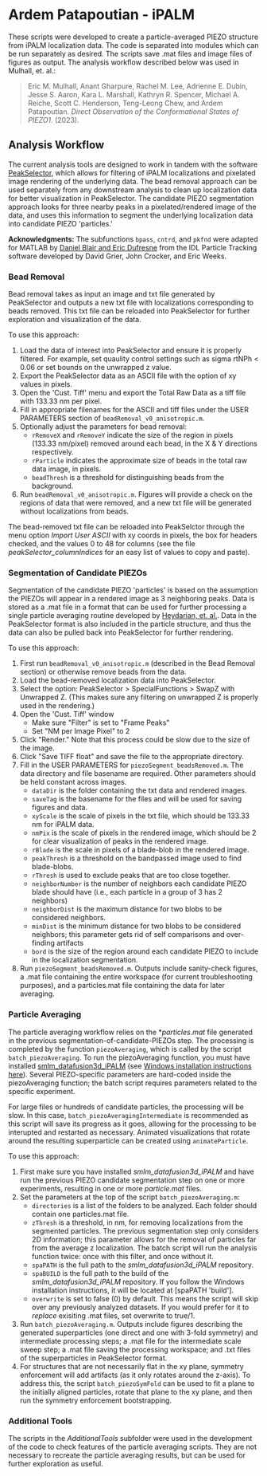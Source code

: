# Ardem Patapoutian -  iPALM

These scripts were developed to create a particle-averaged PIEZO structure from iPALM localization data.  The code is separated into modules which can be run separately as desired. The scripts save .mat files and image files of figures as output.  The analysis workflow described below was used in Mulhall, et. al.:
>Eric M. Mulhall, Anant Gharpure, Rachel M. Lee, Adrienne E. Dubin, Jesse S. Aaron, Kara L. Marshall, Kathryn R. Spencer, Michael A. Reiche, Scott C. Henderson, Teng-Leong Chew, and Ardem Patapoutian. _Direct Observation of the Conformational States of PIEZO1_. (2023).

## Analysis Workflow
The current analysis tools are designed to work in tandem with the software [PeakSelector](https://github.com/gleb-shtengel/PeakSelector), which allows for filtering of iPALM localizations and pixelated image rendering of the underlying data. The bead removal approach can be used separately from any downstream analysis to clean up localization data for better visualization in PeakSelector. The candidate PIEZO segmentation approach looks for three nearby peaks in a pixelated/rendered image of the data, and uses this information to segment the underlying localization data into candidate PIEZO 'particles.'

**Acknowledgments:** The subfunctions `bpass`, `cntrd`, and `pkfnd` were adapted for MATLAB by [Daniel Blair and Eric Dufresne](https://site.physics.georgetown.edu/matlab/code.html) from the IDL Particle Tracking software developed by David Grier, John Crocker, and Eric Weeks.

### Bead Removal
Bead removal takes as input an image and txt file generated by PeakSelector and outputs a new txt file with localizations corresponding to beads removed. This txt file can be reloaded into PeakSelector for further exploration and visualization of the data.

To use this approach:
1. Load the data of interest into PeakSelector and ensure it is properly filtered. For example, set quaulity control settings such as sigma rtNPh < 0.06 or set bounds on the unwrapped z value.
2. Export the PeakSelector data as an ASCII file with the option of xy values in pixels.
3. Open the 'Cust. Tiff' menu and export the Total Raw Data as a tiff file with 133.33 nm per pixel.
4. Fill in appropriate filenames for the ASCII and tiff files under the USER PARAMETERS section of `beadRemoval_v0_anisotropic.m`.
5. Optionally adjust the parameters for bead removal:
    - `rRemoveX` and `rRemoveY` indicate the size of the region in pixels (133.33 nm/pixel) removed around each bead, in the X & Y directions respectively.
    - `rParticle` indicates the approximate size of beads in the total raw data image, in pixels.
    - `beadThresh` is a threshold for distinguishing beads from the background.
6. Run `beadRemoval_v0_anisotropic.m`. Figures will provide a check on the regions of data that were removed, and a new txt file will be generated without localizations from beads.

The bead-removed txt file can be reloaded into PeakSelctor through the menu option _Import User ASCII_ with xy coords in pixels, the box for headers checked, and the values 0 to 48 for columns (see the file _peakSelector_columnIndices_ for an easy list of values to copy and paste).

### Segmentation of Candidate PIEZOs
Segmentation of the candidate PIEZO 'particles' is based on the assumption the PIEZOs will appear in a rendered image as 3 neighboring peaks. Data is stored as a .mat file in a format that can be used for further processing a single particle averaging routine developed by [Heydarian, et. al.](https://github.com/imphys/smlm_datafusion3d). Data in the PeakSelector format is also included in the particle structure, and thus the data can also be pulled back into PeakSelector for further rendering.

To use this approach:
1. First run `beadRemoval_v0_anisotropic.m` (described in the Bead Removal section) or otherwise remove beads from the data.
2. Load the bead-removed localization data into PeakSelector.
3. Select the option: PeakSelector > SpecialFunctions > SwapZ with Unwrapped Z. (This makes sure any filtering on unwrapped Z is properly used in the rendering.)
4. Open the 'Cust. Tiff' window
    - Make sure "Filter" is set to "Frame Peaks"
    - Set "NM per Image Pixel" to 2
5. Click "Render." Note that this process could be slow due to the size of the image.
6. Click "Save TIFF float" and save the file to the appropriate directory.
7. Fill in the USER PARAMETERS for `piezoSegment_beadsRemoved.m`. The data directory and file basename are required. Other parameters should be held constant across images.
    - `dataDir` is the folder containing the txt data and rendered images.
    - `saveTag` is the basename for the files and will be used for saving figures and data.
    - `xyScale` is the scale of pixels in the txt file, which should be 133.33 nm for iPALM data.
    - `nmPix` is the scale of pixels in the rendered image, which should be 2 for clear visualization of peaks in the rendered image.
    - `rBlade` is the scale in pixels of a blade-blob in the rendered image.
    - `peakThresh` is a threshold on the bandpassed image used to find blade-blobs.
    - `rThresh` is used to exclude peaks that are too close together.
    - `neighborNumber` is the number of neighbors each candidate PIEZO blade should have (i.e., each particle in a group of 3 has 2 neighbors)
    - `neighborDist` is the maximum distance for two blobs to be considered neighbors.
    - `minDist` is the minimum distance for two blobs to be considered neighbors; this parameter gets rid of self comparisons and over-finding artifacts
    - `bord` is the size of the region around each candidate PIEZO to include in the localization segmentation.
8. Run `piezoSegment_beadsRemoved.m`. Outputs include sanity-check figures, a .mat file containing the entire workspace (for current troubleshooting purposes), and a particles.mat file containing the data for later averaging.

### Particle Averaging
The particle averaging workflow relies on the *_particles.mat_ file generated in the previous segmentation-of-candidate-PIEZOs step. The processing is completed by the function `piezoAveraging`, which is called by the script `batch_piezoAveraging`. To run the piezoAveraging function, you must have installed [smlm_datafusion3d_iPALM](https://github.com/aicjanelia/smlm_datafusion3d_iPALM) (see [Windows installation instructions here](https://github.com/aicjanelia/smlm_datafusion3d_iPALM/blob/develop/local_windows_install.md)).  Several PIEZO-specific parameters are hard-coded inside the piezoAveraging function; the batch script requires parameters related to the specific experiment.

For large files or hundreds of candidate particles, the processing will be slow.  In this case, `batch_piezoAveragingIntermediate` is recommended as this script will save its progress as it goes, allowing for the processing to be interupted and restarted as necessary. Animated visualizations that rotate around the resulting superparticle can be created using `animateParticle`.

To use this approach:
1. First make sure you have installed _smlm_datafusion3d_iPALM_ and have run the previous PIEZO candidate segmentation step on one or more experiments, resulting in one or more _particle.mat_ files.
2. Set the parameters at the top of the script `batch_piezoAveraging.m`:
    - `directories` is a list of the folders to be analyzed. Each folder should contain one particles.mat file.
    - `zThresh` is a threshold, in nm, for removing localizations from the segmented particles. The previous segmentation step only considers 2D information; this parameter allows for the removal of particles far from the average z localization. The batch script will run the analysis function twice: once with this filter, and once without it.
    - `spaPATH` is the full path to the _smlm_datafusion3d_iPALM_ repository.
    - `spaBUILD` is the full path to the build of the _smlm_datafusion3d_iPALM_ repository. If you follow the Windows installation instructions, it will be located at [spaPATH 'build\'].
    - `overwrite` is set to false (0) by default. This means the script will skip over any previously analyzed datasets.  If you would prefer for it to _replace_ exisiting .mat files, set overwrite to true/1.
3. Run `batch_piezoAveraging.m`. Outputs include figures describing the generated superparticles (one direct and one with 3-fold symmetry) and intermediate processing steps; a .mat file for the intermediate scale sweep step; a .mat file saving the processing workspace; and .txt files of the superparticles in PeakSelector format.
4. For structures that are not necessarily flat in the xy plane, symmetry enforcement will add artifacts (as it only rotates around the z-axis). To address this, the script `batch_piezoSymFold` can be used to fit a plane to the initially aligned particles, rotate that plane to the xy plane, and then run the symmetry enforcement bootstrapping.

### Additional Tools
The scripts in the _AdditionalTools_ subfolder were used in the development of the code to check features of the particle averaging scripts. They are not necessary to recreate the particle averaging results, but can be used for further exploration as useful.
